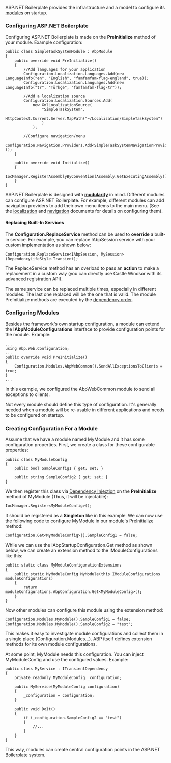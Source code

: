 ASP.NET Boilerplate provides the infrastructure and a model to configure
its [modules](/Pages/Documents/Module-System) on startup.

### Configuring ASP.NET Boilerplate

Configuring ASP.NET Boilerplate is made on the **PreInitialize** method of
your module. Example configuration:

    public class SimpleTaskSystemModule : AbpModule
    {
        public override void PreInitialize()
        {
            //Add languages for your application
            Configuration.Localization.Languages.Add(new LanguageInfo("en", "English", "famfamfam-flag-england", true));
            Configuration.Localization.Languages.Add(new LanguageInfo("tr", "Türkçe", "famfamfam-flag-tr"));

            //Add a localization source
            Configuration.Localization.Sources.Add(
                new XmlLocalizationSource(
                    "SimpleTaskSystem",
                    HttpContext.Current.Server.MapPath("~/Localization/SimpleTaskSystem")
                    )
                );

            //Configure navigation/menu
            Configuration.Navigation.Providers.Add<SimpleTaskSystemNavigationProvider>();        
        }

        public override void Initialize()
        {
            IocManager.RegisterAssemblyByConvention(Assembly.GetExecutingAssembly());
        }
    }

ASP.NET Boilerplate is designed with **[modularity](Module-System.md)** in
mind. Different modules can configure ASP.NET Boilerplate. For example,
different modules can add navigation providers to add their own menu
items to the main menu. (See the
[localization](/Pages/Documents/Localization) and
[navigation](/Pages/Documents/Navigation) documents for details on
configuring them).

#### Replacing Built-In Services

The **Configuration.ReplaceService** method can be used to **override** a
built-in service. For example, you can replace IAbpSession service with
your custom implementation as shown below:

    Configuration.ReplaceService<IAbpSession, MySession>(DependencyLifeStyle.Transient);

The ReplaceService method has an overload to pass an **action** to make a
replacement in a custom way (you can directly use Castle Windsor with its
advanced registration API).

The same service can be replaced multiple times, especially in different
modules. The last one replaced will be the one that is valid. The module PreInitialize
methods are executed by the [dependency order](Module-System.md).

### Configuring Modules

Besides the framework's own startup configuration, a module can extend
the **IAbpModuleConfigurations** interface to provide configuration points
for the module. Example:

    ...
    using Abp.Web.Configuration;
    ...
    public override void PreInitialize() 
    {
        Configuration.Modules.AbpWebCommon().SendAllExceptionsToClients = true;
    }
    ...

In this example, we configured the AbpWebCommon module to send all
exceptions to clients.

Not every module should define this type of configuration. It's
generally needed when a module will be re-usable in different
applications and needs to be configured on startup.

### Creating Configuration For a Module

Assume that we have a module named MyModule and it has some
configuration properties. First, we create a class for these configurable
properties:

    public class MyModuleConfig
    {
        public bool SampleConfig1 { get; set; }

        public string SampleConfig2 { get; set; }
    }

We then register this class via [Dependency
Injection](Dependency-Injection.md) on the **PreInitialize** method of
MyModule (Thus, it will be injectable):

    IocManager.Register<MyModuleConfig>();

It should be registered as a **Singleton** like in this example. We can now
use the following code to configure MyModule in our module's
PreInitialize method:

    Configuration.Get<MyModuleConfig>().SampleConfig1 = false;

While we can use the IAbpStartupConfiguration.Get method as shown below, we
can create an extension method to the IModuleConfigurations like this:

    public static class MyModuleConfigurationExtensions
    {
        public static MyModuleConfig MyModule(this IModuleConfigurations moduleConfigurations)
        {
            return moduleConfigurations.AbpConfiguration.Get<MyModuleConfig>();
        }
    }

Now other modules can configure this module using the extension method:

    Configuration.Modules.MyModule().SampleConfig1 = false;
    Configuration.Modules.MyModule().SampleConfig2 = "test";

This makes it easy to investigate module configurations and collect them in
a single place (Configuration.Modules...). ABP itself defines extension
methods for its own module configurations.

At some point, MyModule needs this configuration. You can inject
MyModuleConfig and use the configured values. Example:

    public class MyService : ITransientDependency
    {
        private readonly MyModuleConfig _configuration;

        public MyService(MyModuleConfig configuration)
        {
            _configuration = configuration;
        }

        public void DoIt()
        {
            if (_configuration.SampleConfig2 == "test")
            {
                //...
            }
        }
    }

This way, modules can create central configuration points in the ASP.NET
Boilerplate system.
